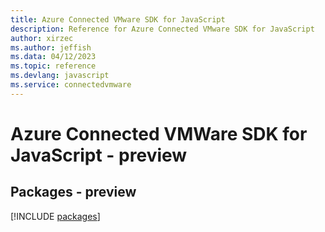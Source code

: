 ```yaml
---
title: Azure Connected VMware SDK for JavaScript
description: Reference for Azure Connected VMware SDK for JavaScript
author: xirzec
ms.author: jeffish
ms.data: 04/12/2023
ms.topic: reference
ms.devlang: javascript
ms.service: connectedvmware
---
```

# Azure Connected VMWare SDK for JavaScript - preview
## Packages - preview
[!INCLUDE [packages](connected-vmware-index.md)]